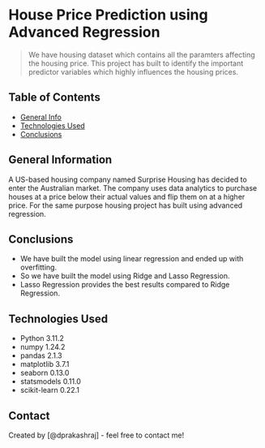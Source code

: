 # House Price Prediction using Advanced Regression
> We have housing dataset which contains all the paramters affecting the housing price. This project has built to identify the important predictor variables which highly influences the housing prices.


## Table of Contents
* [General Info](#general-information)
* [Technologies Used](#technologies-used)
* [Conclusions](#conclusions)

<!-- You can include any other section that is pertinent to your problem -->

## General Information
A US-based housing company named Surprise Housing has decided to enter the Australian market. The company uses data analytics to purchase houses at a price below their actual values and flip them on at a higher price. For the same purpose housing project has built using advanced regression.

<!-- You don't have to answer all the questions - just the ones relevant to your project. -->

## Conclusions
- We have built the model using linear regression and ended up with overfitting.
- So we have built the model using Ridge and Lasso Regression.
- Lasso Regression provides the best results compared to Ridge Regression. 

<!-- You don't have to answer all the questions - just the ones relevant to your project. -->


## Technologies Used
- Python 3.11.2
- numpy 1.24.2
- pandas 2.1.3
- matplotlib 3.7.1
- seaborn 0.13.0
- statsmodels 0.11.0
- scikit-learn 0.22.1

<!-- As the libraries versions keep on changing, it is recommended to mention the version of library used in this project -->

## Contact
Created by [@dprakashraj] - feel free to contact me!


<!-- Optional -->
<!-- ## License -->
<!-- This project is open source and available under the [... License](). -->

<!-- You don't have to include all sections - just the one's relevant to your project -->
